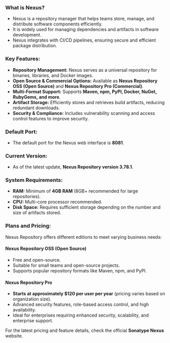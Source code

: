 

### What is Nexus?  
- Nexus is a repository manager that helps teams store, manage, and distribute software components efficiently.
- It is widely used for managing dependencies and artifacts in software development.
- Nexus integrates with CI/CD pipelines, ensuring secure and efficient package distribution.  

### Key Features:  
- **Repository Management:** Nexus serves as a universal repository for binaries, libraries, and Docker images.  
- **Open Source & Commercial Options:** Available as **Nexus Repository OSS (Open Source)** and **Nexus Repository Pro (Commercial)**.  
- **Multi-Format Support:** Supports **Maven, npm, PyPI, Docker, NuGet, RubyGems, and more**.  
- **Artifact Storage:** Efficiently stores and retrieves build artifacts, reducing redundant downloads.  
- **Security & Compliance:** Includes vulnerability scanning and access control features to improve security.  

### Default Port:  
- The default port for the Nexus web interface is **8081**.  

### Current Version:  
- As of the latest update, **Nexus Repository version 3.78.1**.  

### System Requirements:  
- **RAM:** Minimum of **4GB RAM** (8GB+ recommended for large repositories).  
- **CPU:** Multi-core processor recommended.  
- **Disk Space:** Requires sufficient storage depending on the number and size of artifacts stored.  

### Plans and Pricing:  
Nexus Repository offers different editions to meet varying business needs:  

#### **Nexus Repository OSS (Open Source)**  
- Free and open-source.  
- Suitable for small teams and open-source projects.  
- Supports popular repository formats like Maven, npm, and PyPI.  

#### **Nexus Repository Pro**  
- **Starts at approximately $120 per user per year** (pricing varies based on organization size).  
- Advanced security features, role-based access control, and high availability.  
- Ideal for enterprises requiring enhanced security, scalability, and enterprise support.  

For the latest pricing and feature details, check the official **Sonatype Nexus** website.
